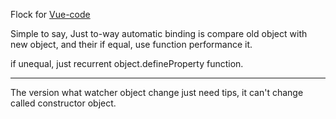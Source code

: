 Flock for [Vue-code](https://github.com/HcySunYang/vue-design)

Simple to say, Just to-way automatic binding is compare old object with new object, and their if equal, use function performance it.

if unequal, just recurrent object.defineProperty function.

---

The version what watcher object change just need tips, it can't  change called constructor object.